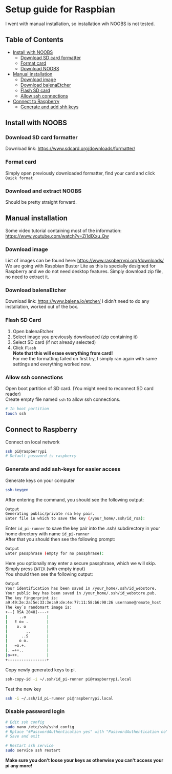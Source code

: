 # Setup guide for Raspbian

I went with manual installation, so installation wih NOOBS is not tested.

## Table of Contents
* [Install with NOOBS](#install-with-noobs)
    * [Download SD card formatter](#download-sd-card-formatter)
    * [Format card](#format-card)
    * [Download NOOBS](#download-and-extract-noobs)
* [Manual installation](#manual-installation)
    * [Download image](#download-image)
    * [Download balenaEtcher](#download-balenaetcher)
    * [Flash SD card](#flash-sd-card)
    * [Allow ssh connections](#allow-ssh-connections)
* [Connect to Raspberry](#connect-to-raspberry)
    * [Generate and add shh keys](#generate-and-add-ssh-keys-for-easier-access)
    
    
## Install with NOOBS

### Download SD card formatter
Download link: https://www.sdcard.org/downloads/formatter/

### Format card
Simply open previously downloaded formatter, find your card and click `Quick format`

### Download and extract NOOBS
Should be pretty straight forward.


## Manual installation
Some video tutorial containing most of the information: https://www.youtube.com/watch?v=Zi1dIXxu_Qw

### Download image
List of images can be found here: https://www.raspberrypi.org/downloads/  
We are going with Raspbian Buster Lite as this is specially designed for Raspberry and we 
do not need desktop features.
Simply download zip file, no need to extract it.

### Download balenaEtcher
Download link: https://www.balena.io/etcher/
I didn't need to do any installation, worked out of the box.

### Flash SD Card
1. Open balenaEtcher
2. Select image you previously downloaded (zip containing it)
3. Select SD card (if not already selected)
4. Click `Flash`   
**Note that this will erase everything from card!**  
For me the formatting failed on first try, I simply ran again with same settings and everything worked now.

### Allow ssh connections
Open boot partition of SD card. (You might need to reconnect SD card reader)  
Create empty file named `ssh` to allow ssh connections.
```bash
# In boot partition
touch ssh
```

## Connect to Raspberry
Connect on local network
```bash
ssh pi@raspberrypi
# Default password is raspberry
```

### Generate and add ssh-keys for easier access
Generate keys on your computer
```bash
ssh-keygen
```
After entering the command, you should see the following output:
```bash
Output
Generating public/private rsa key pair.
Enter file in which to save the key (/your_home/.ssh/id_rsa):
```
Enter `id_pi-runner` to save the key pair into the .ssh/ subdirectory in your home directory with name `id_pi-runner`  
After that you should then see the following prompt:
```bash
Output
Enter passphrase (empty for no passphrase):
```
Here you optionally may enter a secure passphrase, which we will skip.
Simply press `ENTER` (with empty input)  
You should then see the following output:
```bash
Output
Your identification has been saved in /your_home/.ssh/id_webstore.
Your public key has been saved in /your_home/.ssh/id_webstore.pub.
The key fingerprint is:
a9:49:2e:2a:5e:33:3e:a9:de:4e:77:11:58:b6:90:26 username@remote_host
The key´s randomart image is:
+--[ RSA 2048]----+
|     ..o         |
|   E o= .        |
|    o. o         |
|        ..       |
|      ..S        |
|     o o.        |
|   =o.+.         |
|. =++..          |
|o=++.            |
+-----------------+
```
Copy newly generated keys to pi.
```bash
ssh-copy-id -i ~/.ssh/id_pi-runner pi@raspberrypi.local  
```
Test the new key
```bash
ssh -i ~/.ssh/id_pi-runner pi@raspberrypi.local  
```

### Disable password login
```bash
# Edit ssh config
sudo nano /etc/ssh/sshd_config
# Rplace "#PasswordAuthentication yes" with "PasswordAuthentication no"
# Save and exit

# Restart ssh service
sudo service ssh restart
```
**Make sure you don't loose your keys as otherwise you can't access your pi any more!**